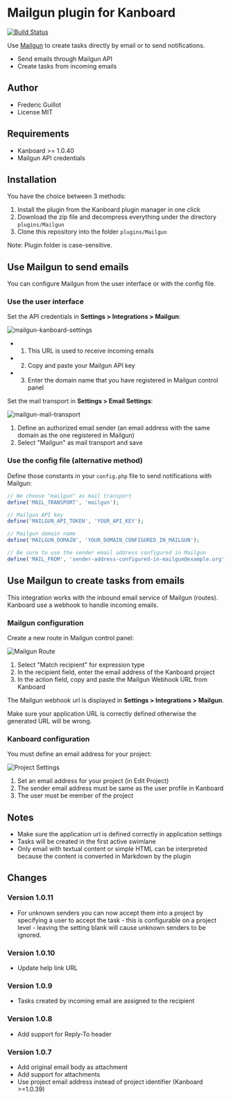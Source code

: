 Mailgun plugin for Kanboard
===========================

[![Build Status](https://travis-ci.org/kanboard/plugin-mailgun.svg?branch=master)](https://travis-ci.org/kanboard/plugin-mailgun)

Use [Mailgun](http://www.mailgun.com/) to create tasks directly by email or to send notifications.

- Send emails through Mailgun API
- Create tasks from incoming emails

Author
------

- Frederic Guillot
- License MIT

Requirements
------------

- Kanboard >= 1.0.40
- Mailgun API credentials

Installation
------------

You have the choice between 3 methods:

1. Install the plugin from the Kanboard plugin manager in one click
2. Download the zip file and decompress everything under the directory `plugins/Mailgun`
3. Clone this repository into the folder `plugins/Mailgun`

Note: Plugin folder is case-sensitive.

Use Mailgun to send emails
--------------------------

You can configure Mailgun from the user interface or with the config file.

### Use the user interface

Set the API credentials in **Settings > Integrations > Mailgun**:

![mailgun-kanboard-settings](https://cloud.githubusercontent.com/assets/323546/16546189/b49c90d0-4110-11e6-8e08-6d3bd5ed992b.png)

- 1) This URL is used to receive incoming emails
- 2) Copy and paste your Mailgun API key
- 3) Enter the domain name that you have registered in Mailgun control panel

Set the mail transport in **Settings > Email Settings**:

![mailgun-mail-transport](https://cloud.githubusercontent.com/assets/323546/16546216/296ac512-4111-11e6-95af-2b34bf92ad3e.png)

1. Define an authorized email sender (an email address with the same domain as the one registered in Mailgun)
2. Select "Mailgun" as mail transport and save

### Use the config file (alternative method)

Define those constants in your `config.php` file to send notifications with Mailgun:

```php
// We choose "mailgun" as mail transport
define('MAIL_TRANSPORT', 'mailgun');

// Mailgun API key
define('MAILGUN_API_TOKEN', 'YOUR_API_KEY');

// Mailgun domain name
define('MAILGUN_DOMAIN', 'YOUR_DOMAIN_CONFIGURED_IN_MAILGUN');

// Be sure to use the sender email address configured in Mailgun
define('MAIL_FROM', 'sender-address-configured-in-mailgun@example.org');
```

Use Mailgun to create tasks from emails
---------------------------------------

This integration works with the inbound email service of Mailgun (routes).
Kanboard use a webhook to handle incoming emails.

### Mailgun configuration

Create a new route in Mailgun control panel:

![Mailgun Route](https://cloud.githubusercontent.com/assets/323546/22621567/c7158a4e-eaf4-11e6-8d12-6e102e84c2f8.png)

1. Select "Match recipient" for expression type
2. In the recipient field, enter the email address of the Kanboard project
3. In the action field, copy and paste the Mailgun Webhook URL from Kanboard

The Mailgun webhook url is displayed in **Settings > Integrations > Mailgun**.

Make sure your application URL is correctly defined otherwise the generated URL will be wrong.

### Kanboard configuration

You must define an email address for your project:

![Project Settings](https://cloud.githubusercontent.com/assets/323546/22621584/2bd9eaf6-eaf5-11e6-9510-258b1c84300b.png)

1. Set an email address for your project (in Edit Project)
2. The sender email address must be same as the user profile in Kanboard
3. The user must be member of the project

Notes
-----

- Make sure the application url is defined correctly in application settings
- Tasks will be created in the first active swimlane
- Only email with textual content or simple HTML can be interpreted because the content is converted in Markdown by the plugin

Changes
-------

### Version 1.0.11

- For unknown senders you can now accept them into a project by specifying a user to accept the task - this is configurable on a project level - leaving the setting blank will cause unknown senders to be ignored.

### Version 1.0.10

- Update help link URL

### Version 1.0.9

- Tasks created by incoming email are assigned to the recipient

### Version 1.0.8

- Add support for Reply-To header

### Version 1.0.7

- Add original email body as attachment
- Add support for attachments
- Use project email address instead of project identifier (Kanboard >=1.0.39)
